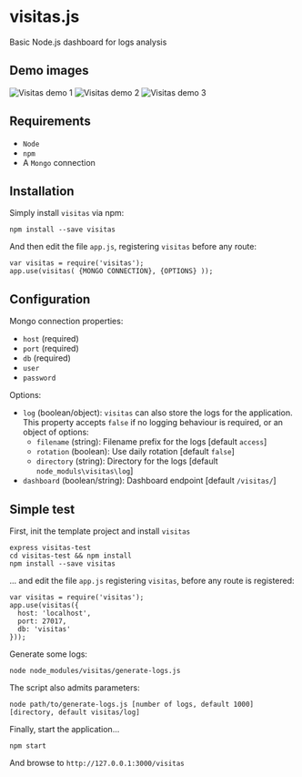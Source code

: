 # visitas.js
Basic Node.js dashboard for logs analysis

## Demo images
![Visitas demo 1](https://raw.githubusercontent.com/reneses/visitas.js/master/demo/demo-1.png)
![Visitas demo 2](https://raw.githubusercontent.com/reneses/visitas.js/master/demo/demo-2.png)
![Visitas demo 3](https://raw.githubusercontent.com/reneses/visitas.js/master/demo/demo-3.png)

## Requirements
- `Node`
- `npm`
- A `Mongo` connection

## Installation

Simply install `visitas` via npm:

```
npm install --save visitas
```

And then edit the file `app.js`, registering `visitas` before any route:

```
var visitas = require('visitas');
app.use(visitas( {MONGO CONNECTION}, {OPTIONS} ));
```

## Configuration

Mongo connection properties:
- `host` (required)
- `port` (required)
- `db` (required)
- `user`
- `password`

Options:
- `log` (boolean/object):  `visitas` can also store the logs for the application. This property accepts `false` if no logging behaviour is required, or an object of options:
  - `filename` (string): Filename prefix for the logs [default `access`]
  - `rotation` (boolean): Use daily rotation [default `false`]
  - `directory` (string): Directory for the logs [default `node_moduls\visitas\log`]
- `dashboard` (boolean/string): Dashboard endpoint [default `/visitas/`]

## Simple test

First, init the template project and install `visitas`

```
express visitas-test
cd visitas-test && npm install
npm install --save visitas
```

... and edit the file `app.js` registering `visitas`, before any route is registered:

```
var visitas = require('visitas');
app.use(visitas({
  host: 'localhost',
  port: 27017,
  db: 'visitas'
}));
```

Generate some logs:

```
node node_modules/visitas/generate-logs.js 
```

The script also admits parameters: 

```
node path/to/generate-logs.js [number of logs, default 1000] [directory, default visitas/log]
```

Finally, start the application...

```
npm start
```

And browse to `http://127.0.0.1:3000/visitas`
